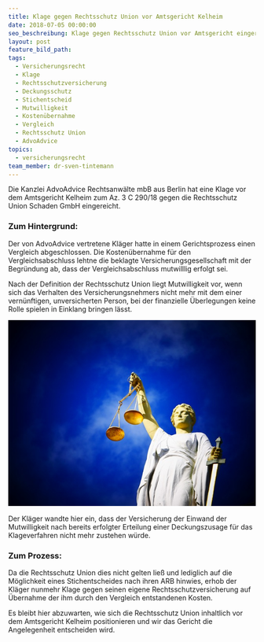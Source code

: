 ```yaml
---
title: Klage gegen Rechtsschutz Union vor Amtsgericht Kelheim
date: 2018-07-05 00:00:00
seo_beschreibung: Klage gegen Rechtsschutz Union vor Amtsgericht eingereicht
layout: post
feature_bild_path:
tags:
  - Versicherungsrecht
  - Klage
  - Rechtsschutzversicherung
  - Deckungsschutz
  - Stichentscheid
  - Mutwilligkeit
  - Kostenübernahme
  - Vergleich
  - Rechtsschutz Union
  - AdvoAdvice
topics:
  - versicherungsrecht
team_member: dr-sven-tintemann
---
```


Die Kanzlei AdvoAdvice Rechtsanw&auml;lte mbB aus Berlin hat eine Klage vor dem Amtsgericht Kelheim zum Az. 3 C 290/18 gegen die Rechtsschutz Union Schaden GmbH eingereicht.

### Zum Hintergrund:

Der von AdvoAdvice vertretene Kl&auml;ger hatte in einem Gerichtsprozess einen Vergleich abgeschlossen. Die Kosten&uuml;bernahme f&uuml;r den Vergleichsabschluss lehtne die beklagte Versicherungsgesellschaft mit der Begr&uuml;ndung ab, dass der Vergleichsabschluss mutwilllig erfolgt sei.

Nach der Definition der Rechtsschutz Union liegt Mutwilligkeit vor, wenn sich das Verhalten des Versicherungsnehmers nicht mehr mit dem einer vern&uuml;nftigen, unversicherten Person, bei der finanzielle &Uuml;berlegungen keine Rolle spielen in Einklang bringen l&auml;sst.

![](/uploads/justice-2071539-640-1.jpg)

Der Kl&auml;ger wandte hier ein, dass der Versicherung der Einwand der Mutwilligkeit nach bereits erfolgter Erteilung einer Deckungszusage f&uuml;r das Klageverfahren nicht mehr zustehen w&uuml;rde.

### Zum Prozess:

Da die Rechtsschutz Union dies nicht gelten lie&szlig; und lediglich auf die M&ouml;glichkeit eines Stichentscheides nach ihren ARB hinwies, erhob der Kl&auml;ger nunmehr Klage gegen seinen eigene Rechtsschutzversicherung auf &Uuml;bernahme der ihm durch den Vergleich entstandenen Kosten.

Es bleibt hier abzuwarten, wie sich die Rechtsschutz Union inhaltlich vor dem Amtsgericht Kelheim positionieren und wir das Gericht die Angelegenheit entscheiden wird.

&nbsp;

&nbsp;